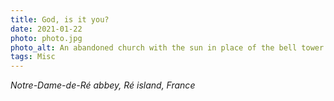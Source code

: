 ```yaml
---
title: God, is it you?
date: 2021-01-22
photo: photo.jpg
photo_alt: An abandoned church with the sun in place of the bell tower
tags: Misc
---
```


_Notre-Dame-de-Ré abbey, Ré island, France_
